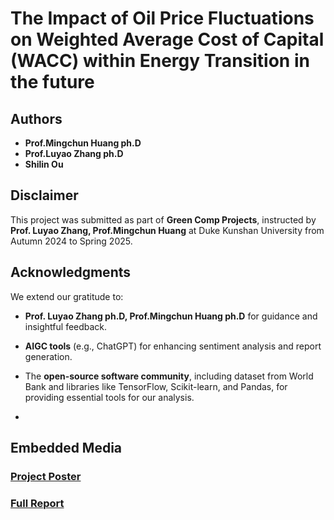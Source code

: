 # The Impact of Oil Price Fluctuations on Weighted Average Cost of Capital (WACC) within Energy Transition in the future

## Authors
- **Prof.Mingchun Huang ph.D**
- **Prof.Luyao Zhang ph.D**
- **Shilin Ou**


## Disclaimer
This project was submitted as part of **Green Comp Projects**, instructed by **Prof. Luyao Zhang, Prof.Mingchun Huang** at Duke Kunshan University from Autumn 2024 to Spring 2025.

## Acknowledgments
We extend our gratitude to:
- **Prof. Luyao Zhang ph.D, Prof.Mingchun Huang ph.D** for guidance and insightful feedback.
- **AIGC tools** (e.g., ChatGPT) for enhancing sentiment analysis and report generation.
- The **open-source software community**, including dataset from World Bank and libraries like TensorFlow, Scikit-learn, and Pandas, for providing essential tools for our analysis.

- 
## Embedded Media

### [Project Poster](https://github.com/GreenComp-ERC/Shilin_ImpactOfFossilFeulPrice/blob/main/Doc/Poster%20.png)

### [Full Report](https://github.com/GreenComp-ERC/Shilin_ImpactOfFossilFeulPrice/blob/main/Doc/The%20impact%20of%20fossil%20fuels%20price%20on%20Weighted%20Average%20Cost%20of%20Capital%20(WACC)%20within%20energy%20transition%20projects%20in%20the%20future.pdf)
